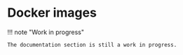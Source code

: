 # Docker images

!!! note "Work in progress"

    The documentation section is still a work in progress.

